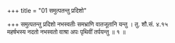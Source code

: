 +++
title = "01 समुत्पतन्तु प्रदिशो"

+++
समुत्पतन्तु प्रदिशो नभस्वतीः समभ्राणि वातजूतानि यन्तु । तु. शौ.सं. ४.१५  
महर्षभस्य नदतो नभस्वतो वाश्रा अपः पृथिवीं तर्पयन्तु ॥ १ ॥